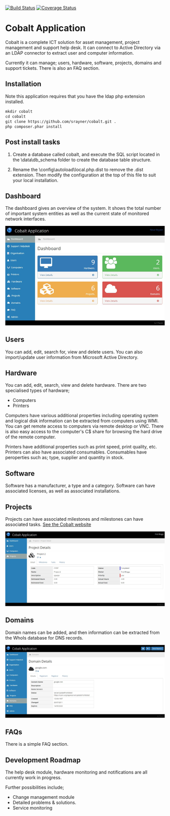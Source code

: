 [![Build Status](https://travis-ci.org/srayner/cobalt.svg?branch=master)](https://travis-ci.org/srayner/cobalt)
[![Coverage Status](https://coveralls.io/repos/github/srayner/cobalt/badge.svg?branch=master)](https://coveralls.io/github/srayner/cobalt?branch=master)

Cobalt Application
==================

Cobalt is a complete ICT solution for asset management, project management and support help desk.
It can connect to Active Directory via an LDAP connector to extract user and computer information.

Currently it can manage; users, hardware, software, projects, domains and support tickets.
There is also an FAQ section.

Installation
------------

Note this application requires that you have the ldap php extension installed.

```
mkdir cobalt
cd cobalt
git clone https://github.com/srayner/cobalt.git .
php composer.phar install
```

Post install tasks
------------------

1. Create a database called cobalt, and execute the SQL script located in the \data\db_schema
folder to create the database table structure.

2. Rename the \config\autoload\local.php.dist to remove the .dist extension. Then
modify the configuration at the top of this file to suit your local installation.


Dashboard
---------
The dashboard gives an overview of the system. It shows the total number of important system entities as
well as the current state of monitored network interfaces.

![Image of Dashboard](/docs/Screenshot2.jpg)

Users
-----
You can add, edit, search for, view and delete users. You can also import/update user information
from Microsoft Active Directory.

Hardware
---------
You can add, edit, search, view and delete hardware. There are two specialised types of hardware;
  * Computers
  * Printers

Computers have various additional properties including operating system and logical
disk information can be extracted from computers using WMI. You can get remote access
to computers via remote desktop or VNC. There is also easy access to the computer's
C$ share for browsing the hard drive of the remote computer.

Printers have additional properties such as print speed, print quality, etc. Printers can
also have associated consumables. Consumables have peroperties such as; type, supplier and quantity
in stock.

Software
--------
Software has a manufacturer, a type and a category. Software can have associated licenses,
as well as associated installations.
   
Projects
--------
Projects can have associated milestones and milestones can have associated tasks.
[See the Cobalt website](http://srayner.github.io/cobalt)

![Image of Project](/docs/Screenshot.jpg)

Domains
-------
Domain names can be added, and then information can be extracted from the WhoIs database
for DNS records.

![Image of Project](/docs/Domains_Screenshot.jpg)

FAQs
----
There is a simple FAQ section.

Development Roadmap
-------------------
The help desk module, hardware monitoring and notifications are all currently work in progress.

Further possibilities include;
* Change management module
* Detailed problems & solutions.
* Service monitoring 